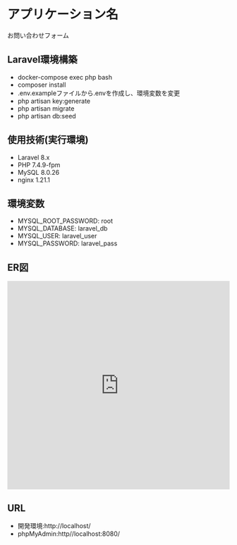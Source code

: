 # アプリケーション名
お問い合わせフォーム
## Laravel環境構築
- docker-compose exec php bash
- composer install
- .env.exampleファイルから.envを作成し、環境変数を変更
- php artisan key:generate
- php artisan migrate
- php artisan db:seed

## 使用技術(実行環境)
- Laravel 8.x
- PHP 7.4.9-fpm
- MySQL 8.0.26
- nginx 1.21.1

## 環境変数
- MYSQL_ROOT_PASSWORD: root
- MYSQL_DATABASE: laravel_db
- MYSQL_USER: laravel_user
- MYSQL_PASSWORD: laravel_pass

## ER図
<iframe frameborder="0" style="width:100%;height:473px;" src="https://viewer.diagrams.net/?tags=%7B%7D&highlight=0000ff&edit=_blank&layers=1&nav=1&title=#R7Z1tc6o4FMc%2FjW87AqL2ZbUPu7O9s3fau7O7r%2B6kECG7kbghVu2n3wQSUYMWWtoqnplOhxzCISS%2FJH9zIna88XR5x9Es%2FsZCTDtuN1x2vOuO6%2FqOK%2F8rwyo3eN4gN0SchLnJKQyP5AVrY1db5yTE6VZGwRgVZLZtDFiS4EBs2RDnbLGdbcLo9l1nKMKW4TFA1Lb%2BSUIR59ahOyjsv2ASxebOTv8yPzNFJrN%2BkjRGIVtsmLybjjfmjIn8aLocY6rqztRLft3tnrPrgnGciCoX6IZ4RnSun03WmUCBSHX5xMo8tCzqTB0K9KRMo1QgLnTbeF1pyK4kCebS4GRpStEsJVn23BITGt6jFZsL48ikRhOyxOFD3jQqr2yle%2BlMJZXziXT%2BqAujTiNKokQeB%2FJB1R1HHKeyLPcoFTpH%2Bi8WQawTMQriOcd3aCYNPWn4h0RR5sxV5ZrzZ3xLhCBJpC9Q97tFU0IVoldcllzgrFa612guWza7Z1YoNueBchQLIfFzfe9K%2FpMVrv6pDOlFxJi8F5qR9CJg0%2BxEkGZZbyf5LeTh1k18d7R7m7yiXVUXdiPrdn%2FGXODlhkk3%2Bh1mUyy4vE%2FXnO1qAHUP7GsQFgXOrskSb6DsDoe6G%2BkuFK1dF5TJAw1aOXSeBd1h2B5UDxnFjJMXhRjVSGwCmKUXZEpRIrseCndMI5YNNRlIhNIxo0xRmrAEW6CqTCFnsx%2BIR1how4wR2ZKqbP5I%2FsmaGXcv%2FI4vyzqWaadIyz%2BVnYsxS1LBZYdQPrDkcoEVmyPBZtopxRPjn%2BsqVsdPTAiJyflR7Fam2Mwb3WrUmnzvgbZnQfv9t73YyqcSBNEHWQ8oyVpopOciVEBWQmIpG2sedkHZHROZrLkJzaaTmIQhTs6MH68yPxvAeDV50c6Kpq3tDVH5QAkSclSaJ2FqQbguZyUufYvLPxLy3xz%2Fev3FdJoZOs87SmcokGDd51f2d%2FD1Ad8a%2BC73Dn%2FOoFGcK7lrluc%2BiINK4qB7Zr2jtjjof6I4GFSH9nMGXxwS4w%2BUQTGonJUyGNqf7aXrgPHVT5nlyMUBEAtiwHUvQQyAGGhCDFx%2Bohgwq9SgBo6UnsvK9LRIDTiOReWE8FT8TNAUgxpoC7FtVgMmbAhyAOTA%2B%2BSA41bUA04jgqBGwAsEwVeET6sD9MocfpCX%2BpLActfwgGoHtUAJtAbVmlLgHehW89cwu3bga55iDvtWTormujD3zAd5M5EPS%2BgeltHoNzGRQ3AKdq6UcuxXBnn%2F1pVSbhvRn3Z4CvauHBtBZxmicuwYFexeaT3AB4Sp3%2BwaVRV3DRMNIStYo2pGIpRsYPkwiWDWw45nJQCWqLbxOcuglWsHrSBc1SpY26wF1nEJ0AKgBd6nBUr2r3ycFoBw1XHjUyPe2SYtYAer8BQRCmKgNbS2WgzY8SoQAyAG3iIGynavfJwaqBHzAjXwFeNrdX7apAbsmNYMpemC8RAEQWuAbbUgKP9%2BViQnfAy7WE4J6Nq7WDzzWUZP6D2n4oTuOE3M6BCigl0spQPzsDLIX7CLxfiAXSxHTNBZRqk8O0oFu1haD3CbtakHkStYrGpGInzmLhYPIlfHjc96XDkvfWBHrtSndVUrRy4PgFeQA8q7vVQFcgDkwFvkQNWNLG4TcqDGQhfIga8YXqvj88oEfgiX%2BnJg11uzo2nv6PZagw5oDtSaOuDt4FZy1%2FC7hkEHgA5oJgJm3higZYFvd5cPez%2BbD7LguGnyG5MFp7RK0LdlAUXwfraTILb%2B76942%2BOfM7i09cLJv7BtYCMtshxAc6tpLl30P32a7aAYfAHhLHA2caV24WwHyyKchLJSgecj4llhSwJEr3S1TOUjZ1X%2FEaB3h20E3Q6%2FoTDkON2%2FyxZIb8nIXfZ6uNMH2v4q2dOc0FA1MxDdbqK9sq3iJ0%2F0sMLCMg4jbLYqyvokYvWAKRKEJTfFmc0mcBQxsZhSTYoUN1fqx39l8ubhBXP2g31Dyaqj16N3z%2F2e8d8eOPGSiL9UP73wdepvUzHy%2BHqpu3CWMEvuewFOTXk76%2B%2F3qvY5SPQmYqXv2jZGnrXrM9664wGOv6sl%2FqLL%2BM5OlxnssJsXXl9VcGs58txtR73hjiORBRosR693AJksfuM5z178ULZ38z8%3D"></iframe>

## URL
- 開発環境:http://localhost/
- phpMyAdmin:http//localhost:8080/

